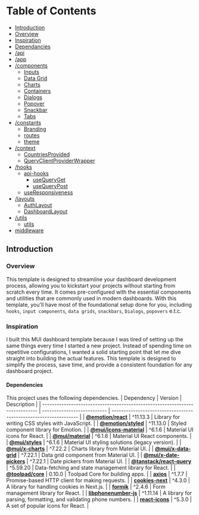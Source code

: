 # Table of Contents

-   [Introduction](#introduction)
-   [Overview](#overview)
-   [Inspiration](#inspiration)
-   [Dependancies](#dependancies)
-   [/api](#api)
-   [/app](#app)
-   [/components](#components)
    -   [Inputs](#inputs)
    -   [Data Grid](#datagrid)
    -   [Charts](#charts)
    -   [Containers](#containers)
    -   [Dialogs](#dialogs)
    -   [Popover](#popover)
    -   [Snackbar](#snackbar)
    -   [Tabs](#tabs)
-   [/constants](#constants)
    -   [Branding](#branding)
    -   [routes](#routes)
    -   [theme](#theme)
-   [/context](#context)
    -   [CountriesProvided](#countriesProvided)
    -   [QueryClientProviderWrapper](#queryClientProviderWrapper)
-   [/hooks](#hooks)
    -   [api-hooks](#api-hooks)
        -   [useQueryGet](#useQueryGet)
        -   [useQueryPost](#useQueryPost)
    -   [useResponsiveness](#useResponsiveness)
-   [/layouts](#layouts)
    -   [AuthLayout](#authLayouts)
    -   [DashboardLayout](#dashboardLayout)
-   [/utils](#utils)
    -   [utils](#utils)
-   [middleware](#middleware)

## Introduction

### Overview

This template is designed to streamline your dashboard development process, allowing you
to kickstart your projects without starting from scratch every time. It comes
pre-configured with the essential components and utilities that are commonly used in
modern dashboards. With this template, you'll have most of the foundational setup done
for you, including `hooks`, `input components`, `data grids`, `snackbars`, `Dialogs`, `popovers` e.t.c.

### Inspiration

I built this MUI dashboard template because I was tired of setting up the same things
every time I started a new project. Instead of spending time on repetitive
configurations, I wanted a solid starting point that let me dive straight into building
the actual features. This template is designed to simplify the process, save time, and
provide a consistent foundation for any dashboard project.

#### Dependencies

This project uses the following dependencies.
| Dependency | Version | Description |
| ---------------------------------------------------------------------------- | --------------------------- | ---------------------------------------------------------------- |
| **[@emotion/react](https://mui.com/)** | ^11.13.3 | Library for writing CSS styles with JavaScript. |
| **[@emotion/styled](https://mui.com/)** | ^11.13.0 | Styled component library for Emotion. |
| **[@mui/icons-material](https://mui.com/)** | ^6.1.6 | Material UI icons for React. |
| **[@mui/material](https://mui.com/)** | ^6.1.6 | Material UI React components. |
| **[@mui/styles](https://mui.com/)** | ^6.1.6 | Material UI styling solutions (legacy version). |
| **[@mui/x-charts](https://mui.com/)** | ^7.22.2 | Charts library from Material UI. |
| **[@mui/x-data-grid](https://mui.com/)** | ^7.22.1 | Data grid component from Material UI. |
| **[@mui/x-date-pickers](https://mui.com/)** | ^7.22.1 | Date pickers from Material UI. |
| **[@tanstack/react-query](https://tanstack.com/query)** | ^5.59.20 | Data-fetching and state management library for React. |
| **[@toolpad/core](https://github.com/mui/toolpad)** | 0.10.0 | Toolpad Core for building apps. |
| **[axios](https://axios-http.com/)** | ^1.7.7 | Promise-based HTTP client for making requests. |
| **[cookies-next](https://github.com/marcusgold/next-cookies)** | ^4.3.0 | A library for handling cookies in Next.js. |
| **[formik](https://formik.org/)** | ^2.4.6 | Form management library for React. |
| **[libphonenumber-js](https://github.com/catamphetamine/libphonenumber-js)** | ^1.11.14 | A library for parsing, formatting, and validating phone numbers. |
| **[react-icons](https://react-icons.github.io/react-icons/)** | ^5.3.0 | A set of popular icons for React. |
